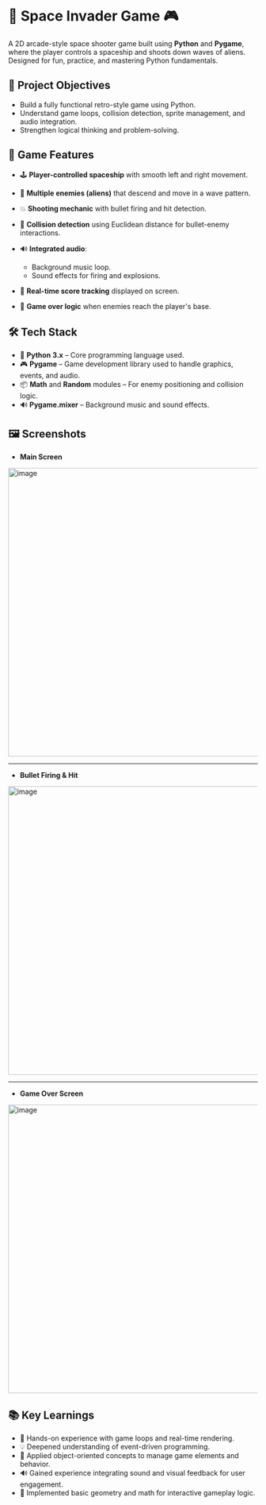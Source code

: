 

# 🚀 Space Invader Game 🎮

A 2D arcade-style space shooter game built using **Python** and **Pygame**, where the player controls a spaceship and shoots down waves of aliens. Designed for fun, practice, and mastering Python fundamentals.



## 🎯 Project Objectives

* Build a fully functional retro-style game using Python.
* Understand game loops, collision detection, sprite management, and audio integration.
* Strengthen logical thinking and problem-solving.



## 🧠 Game Features

* 🕹️ **Player-controlled spaceship** with smooth left and right movement.
* 👾 **Multiple enemies (aliens)** that descend and move in a wave pattern.
* 💥 **Shooting mechanic** with bullet firing and hit detection.
* 🎯 **Collision detection** using Euclidean distance for bullet-enemy interactions.
* 🔊 **Integrated audio**:

  * Background music loop.
  * Sound effects for firing and explosions.
* 🧮 **Real-time score tracking** displayed on screen.
* 🔄 **Game over logic** when enemies reach the player's base.



## 🛠️ Tech Stack

* 🐍 **Python 3.x** – Core programming language used.
* 🎮 **Pygame** – Game development library used to handle graphics, events, and audio.
* 📦 **Math** and **Random** modules – For enemy positioning and collision logic.
* 🔊 **Pygame.mixer** – Background music and sound effects.


## 🖼️ Screenshots


* **Main Screen**
<img width="692" height="581" alt="image" src="https://github.com/user-attachments/assets/f8526641-c716-462d-ac48-26e7dfb2ea60" />

----

* **Bullet Firing & Hit**
<img width="692" height="581" alt="image" src="https://github.com/user-attachments/assets/9335227e-f754-4f3b-96b9-298faa79a555" />

----
  
* **Game Over Screen**
  
<img width="692" height="581" alt="image" src="https://github.com/user-attachments/assets/b2ee98a9-bc5b-4697-9d3c-1118c94f5f4d" />




## 📚 Key Learnings

* 🧠 Hands-on experience with game loops and real-time rendering.
* 💡 Deepened understanding of event-driven programming.
* 🎯 Applied object-oriented concepts to manage game elements and behavior.
* 🔊 Gained experience integrating sound and visual feedback for user engagement.
* 📐 Implemented basic geometry and math for interactive gameplay logic.


